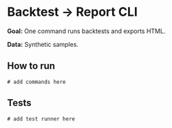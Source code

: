 # Backtest → Report CLI

**Goal:** One command runs backtests and exports HTML.

**Data:** Synthetic samples.

## How to run

```
# add commands here
```

## Tests

```
# add test runner here
```
